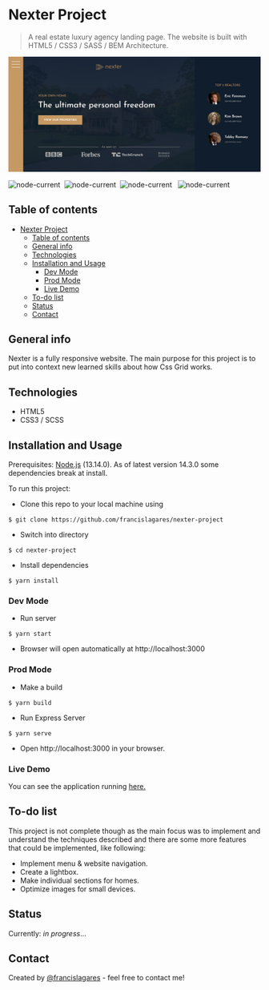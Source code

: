 # Nexter Project

> A real estate luxury agency landing page. The website is built with HTML5 / CSS3 / SASS / BEM Architecture.

![Example screenshot](./src/img/readme-preview.png)

![node-current](https://img.shields.io/badge/markup-html5-eb6434.svg?style=for-the-badge&labelColor=080804) &nbsp;![node-current](https://img.shields.io/badge/uses-scss-cb649b.svg?style=for-the-badge&labelColor=080804) &nbsp;![node-current](https://img.shields.io/badge/node%20version-13.14.0-8ccb4c.svg?style=for-the-badge&labelColor=080804) &nbsp; ![node-current](https://img.shields.io/badge/bundled%20with-webpack%204-1d78c0.svg?style=for-the-badge&labelColor=080804)

## Table of contents

- [Nexter Project](#nexter-project)
  - [Table of contents](#table-of-contents)
  - [General info](#general-info)
  - [Technologies](#technologies)
  - [Installation and Usage](#installation-and-usage)
    - [Dev Mode](#dev-mode)
    - [Prod Mode](#prod-mode)
    - [Live Demo](#live-demo)
  - [To-do list](#to-do-list)
  - [Status](#status)
  - [Contact](#contact)

## General info

Nexter is a fully responsive website.
The main purpose for this project is to put into context new learned skills about how Css Grid  works.

## Technologies

- HTML5
- CSS3 / SCSS

## Installation and Usage

Prerequisites: [Node.js](https://nodejs.org/download/release/v13.14.0/) (13.14.0). As of latest version 14.3.0 some dependencies break at install.

To run this project:

- Clone this repo to your local machine using

```shell
$ git clone https://github.com/francislagares/nexter-project
```

- Switch into directory

```shell
$ cd nexter-project
```

- Install dependencies

```shell
$ yarn install
```

### Dev Mode

- Run server

```shell
$ yarn start
```

- Browser will open automatically at http://localhost:3000

### Prod Mode

- Make a build

```shell
$ yarn build
```

- Run Express Server

```shell
$ yarn serve
```

- Open http://localhost:3000 in your browser.

### Live Demo

You can see the application running
[here.](https://francislagares.github.io/nexter-project/)

## To-do list

This project is not complete though as the main focus was to implement and understand the techniques described and there are some more features that could be implemented, like following:

- Implement menu & website navigation.
- Create a lightbox.
- Make individual sections for homes.
- Optimize images for small devices.

## Status

Currently: _in progress_...

## Contact

Created by [@francislagares](https://www.linkedin.com/in/francislagares/) - feel free to contact me!
